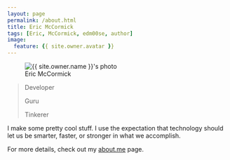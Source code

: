 ```yaml
---
layout: page
permalink: /about.html
title: Eric McCormick
tags: [Eric, McCormick, edm00se, author]
image:
  feature: {{ site.owner.avatar }}
---
```

<figure>
  <img src="{{site.url}}/images/{{ site.owner.avatar }}" alt="{{ site.owner.name }}'s photo" itemprop="image" class="post-avatar img-circle img-responsive" style="max-width:260px;" />
  <figcaption>Eric McCormick</figcaption>
</figure>

>Developer
>
>Guru
>
>Tinkerer

I make some pretty cool stuff. I use the expectation that technology should let us be smarter, faster, or stronger in what we accomplish.

For more details, check out my [about.me](http://about.me/EricMcCormick) page.